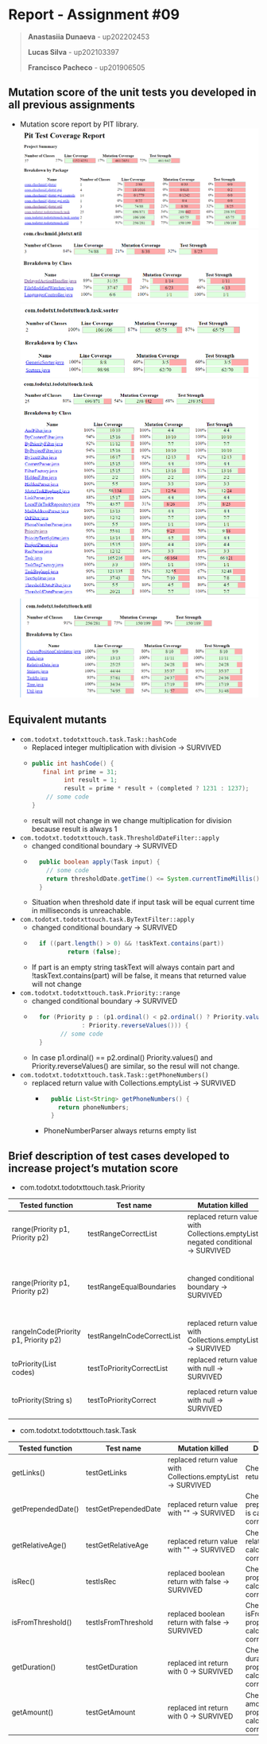 # Report - Assignment #09

> **Anastasiia Dunaeva** - up202202453
>
> **Lucas Silva** - up202103397
>
> **Francisco Pacheco** - up201906505
> 

## Mutation score of the unit tests you developed in all previous assignments
- Mutation score report by PIT library.
![full mutation report](../.github/09/mutation_before.png)
![mutation jdotxt util report](../.github/09/mutation_jdotxt_util.png)
![mutation sorter report](../.github/09/mutation_sorter.png)
![mutation task report](../.github/09/mutation_task.png)
![mutation util report](../.github/09/mutation_util.png)

## Equivalent mutants
- `com.todotxt.todotxttouch.task.Task::hashCode`
    - Replaced integer multiplication with division → SURVIVED
    - ```java
      public int hashCode() {
         final int prime = 31;
		       int result = 1;
		       result = prime * result + (completed ? 1231 : 1237);
          // some code
      }
      ```
    - result will not change in we change multiplication for division because result is always 1
- `com.todotxt.todotxttouch.task.ThresholdDateFilter::apply`
    - changed conditional boundary → SURVIVED
    - ```java
        public boolean apply(Task input) {
          // some code
          return thresholdDate.getTime() <= System.currentTimeMillis();
        }
      ```
    - Situation when threshold date if input task will be equal current time in milliseconds is unreachable.
- `com.todotxt.todotxttouch.task.ByTextFilter::apply`
  - changed conditional boundary → SURVIVED
  - ```java
      if ((part.length() > 0) && !taskText.contains(part))
		      return (false);
      ```
  - If part is an empty string taskText will always contain part and !taskText.contains(part) will be false, it means that returned value will not change
- `com.todotxt.todotxttouch.task.Priority::range`
  - changed conditional boundary → SURVIVED
  - ```java
      for (Priority p : (p1.ordinal() < p2.ordinal() ? Priority.values()
				  : Priority.reverseValues())) {
            // some code
      }
      ```
  - In case p1.ordinal() == p2.ordinal() Priority.values() and Priority.reverseValues() are similar, so the resul will not change.
- `com.todotxt.todotxttouch.task.Task::getPhoneNumbers()`
  - replaced return value with Collections.emptyList → SURVIVED
    - ```java
        public List<String> getPhoneNumbers() {
          return phoneNumbers;
        }
      ```
    - PhoneNumberParser always returns empty list


## Brief description of test cases developed to increase project’s mutation score
- com.todotxt.todotxttouch.task.Priority

| Tested function                                        | Test name                  | Mutation killed                                                                       | Description                                                                  |
|--------------------------------------------------------|----------------------------|---------------------------------------------------------------------------------------|------------------------------------------------------------------------------|
| range(Priority p1, Priority p2)                        | testRangeCorrectList       | replaced return value with Collections.emptyList<br/> negated conditional -> SURVIVED | Checks every element of returned list                                        |
| range(Priority p1, Priority p2)                        | testRangeEqualBoundaries   | changed conditional boundary -> SURVIVED                                              | Checks that function works correctly in case first value equals second value |
| rangeInCode(Priority p1, Priority p2)                  | testRangeInCodeCorrectList | replaced return value with Collections.emptyList -> SURVIVED                          | Checks every element of returned list                                        |
| toPriority(List<String> codes)                         | testToPriorityCorrectList  | replaced return value with null -> SURVIVED                                           | Checks every element of returned list                                        |
| toPriority(String s)                                   | testToPriorityCorrect      | replaced return value with null -> SURVIVED                                           | Check that function returns Priority.NONE                                    |

- com.todotxt.todotxttouch.task.Task

| Tested function    | Test name            | Mutation killed                                              | Description                                                 |
|--------------------|----------------------|--------------------------------------------------------------|-------------------------------------------------------------|
| getLinks()         | testGetLinks         | replaced return value with Collections.emptyList -> SURVIVED | Checks size of returned list                                |
| getPrependedDate() | testGetPrependedDate | replaced return value with "" -> SURVIVED                    | Checks that prepended date is calculated correctly          |
| getRelativeAge()   | testGetRelativeAge   | replaced return value with "" -> SURVIVED                    | Checks that relative age is calculated correctly            |
| isRec()            | testIsRec            | replaced boolean return with false -> SURVIVED               | Check that rec property is calculated correctly             |
| isFromThreshold()  | testIsFromThreshold  | replaced boolean return with false -> SURVIVED               | Check that isFromThreshold property is calculated correctly |
| getDuration()      | testGetDuration      | replaced int return with 0 -> SURVIVED                       | Check that duration property is calculated correctly        |
| getAmount()        | testGetAmount        | replaced int return with 0 -> SURVIVED                       | Check that amount property is calculated correctly          |
